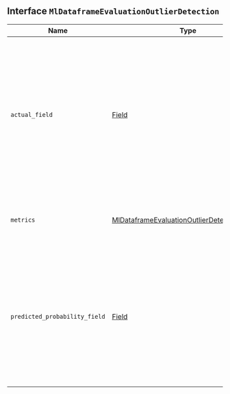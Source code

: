 ## Interface `MlDataframeEvaluationOutlierDetection`

| Name | Type | Description |
| - | - | - |
| `actual_field` | [Field](./Field.md) | The field of the index which contains the ground truth. The data type of this field can be boolean or integer. If the data type is integer, the value has to be either 0 (false) or 1 (true). |
| `metrics` | [MlDataframeEvaluationOutlierDetectionMetrics](./MlDataframeEvaluationOutlierDetectionMetrics.md) | Specifies the metrics that are used for the evaluation. |
| `predicted_probability_field` | [Field](./Field.md) | The field of the index that defines the probability of whether the item belongs to the class in question or not. It’s the field that contains the results of the analysis. |
